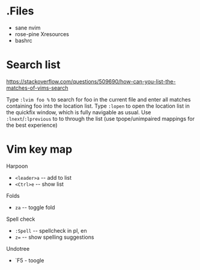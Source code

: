 # .Files 
- sane nvim 
- rose-pine Xresources 
- bashrc 


# Search list 
https://stackoverflow.com/questions/509690/how-can-you-list-the-matches-of-vims-search

Type `:lvim foo %` to search for foo in the current file and enter all matches containing foo into the location list.
Type `:lopen` to open the location list in the quickfix window, which is fully navigable as usual.
Use `:lnext`/`:lprevious` to to through the list (use tpope/unimpaired mappings for the best experience)

# Vim key map

Harpoon 
- `<leader>a` -- add to list 
- `<Ctrl>e` -- show list

Folds 
- `za` -- toggle fold


Spell check
- `:Spell`  -- spellcheck in pl, en
- `z=` -- show spelling suggestions

Undotree
- `<leader>F5 - toogle  

